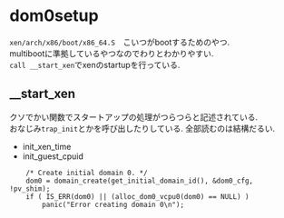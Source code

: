 # dom0setup
`xen/arch/x86/boot/x86_64.S`　こいつがbootするためのやつ.  
multibootに準拠しているやつなのでわりとわかりやすい.  
`call __start_xen`でxenのstartupを行っている.

## __start_xen
クソでかい関数でスタートアップの処理がつらつらと記述されている.  
おなじみ`trap_init`とかを呼び出したりしている.
全部読むのは結構だるい.  

* init_xen_time
* init_guest_cpuid

```
    /* Create initial domain 0. */
    dom0 = domain_create(get_initial_domain_id(), &dom0_cfg, !pv_shim);
    if ( IS_ERR(dom0) || (alloc_dom0_vcpu0(dom0) == NULL) )
        panic("Error creating domain 0\n");
```
